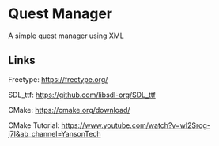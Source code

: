 # Quest Manager
A simple quest manager using XML 

## Links

Freetype: https://freetype.org/

SDL_ttf: https://github.com/libsdl-org/SDL_ttf

CMake: https://cmake.org/download/

CMake Tutorial: https://www.youtube.com/watch?v=wl2Srog-j7I&ab_channel=YansonTech
